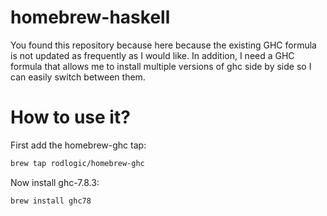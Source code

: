 homebrew-haskell
================

You found this repository because here because the existing GHC formula is not updated as frequently as I would like. In addition, I need a GHC formula that allows me to install multiple versions of ghc side by side so I can easily switch between them.

How to use it?
==============

First add the homebrew-ghc tap:

```bash
brew tap rodlogic/homebrew-ghc
```

Now install ghc-7.8.3:

```bash
brew install ghc78
```



